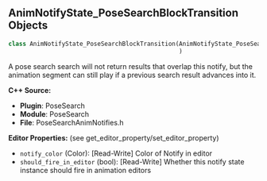 ## AnimNotifyState_PoseSearchBlockTransition Objects

```python
class AnimNotifyState_PoseSearchBlockTransition(AnimNotifyState_PoseSearchBase
                                                )
```

A pose search search will not return results that overlap this notify, but the animation segment can still play
if a previous search result advances into it.

**C++ Source:**

- **Plugin**: PoseSearch
- **Module**: PoseSearch
- **File**: PoseSearchAnimNotifies.h

**Editor Properties:** (see get_editor_property/set_editor_property)

- ``notify_color`` (Color):  [Read-Write] Color of Notify in editor
- ``should_fire_in_editor`` (bool):  [Read-Write] Whether this notify state instance should fire in animation editors

<a id="unreal.AnimNotifyState_PoseSearchModifyCost"></a>